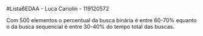 #Lista6EDAA - Luca Cariolin - 119120572

Com 500 elementos o percentual da busca binária é entre 60-70% equanto o da busca sequencial é entre 30-40% do tempo total das buscas.
